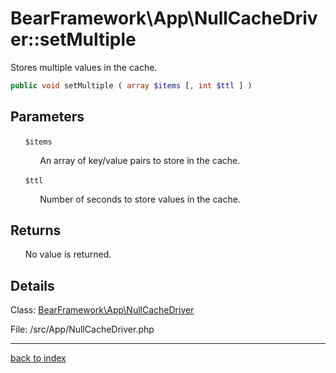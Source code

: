 # BearFramework\App\NullCacheDriver::setMultiple

Stores multiple values in the cache.

```php
public void setMultiple ( array $items [, int $ttl ] )
```

## Parameters

&nbsp;&nbsp;&nbsp;&nbsp;&nbsp;&nbsp;`$items`

&nbsp;&nbsp;&nbsp;&nbsp;&nbsp;&nbsp;&nbsp;&nbsp;&nbsp;&nbsp;&nbsp;&nbsp;An array of key/value pairs to store in the cache.

&nbsp;&nbsp;&nbsp;&nbsp;&nbsp;&nbsp;`$ttl`

&nbsp;&nbsp;&nbsp;&nbsp;&nbsp;&nbsp;&nbsp;&nbsp;&nbsp;&nbsp;&nbsp;&nbsp;Number of seconds to store values in the cache.

## Returns

&nbsp;&nbsp;&nbsp;&nbsp;&nbsp;&nbsp;No value is returned.

## Details

Class: [BearFramework\App\NullCacheDriver](bearframework.app.nullcachedriver.class.md)

File: /src/App/NullCacheDriver.php

---

[back to index](index.md)


